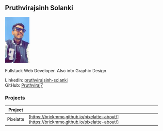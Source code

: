 <style>@import url("//readme.codeadam.ca/readme.css");</style>

## Pruthvirajsinh Solanki

![Pruthvirajsin Solanki](../images/Pruthviraj7.jpg)

Fullstack Web Developer. Also into Graphic Design.


LinkedIn: [pruthvirajsinh-solanki](https://www.linkedin.com/in/pruthvirajsinh-solanki/)  
GitHub: [Pruthviraj7](https://github.com/Pruthviraj7)  

### Projects

| Project | |
| - | - |
| Pixelatte | [https://brickmmo.github.io/pixelatte-about/](https://brickmmo.github.io/pixelatte-about/) |

